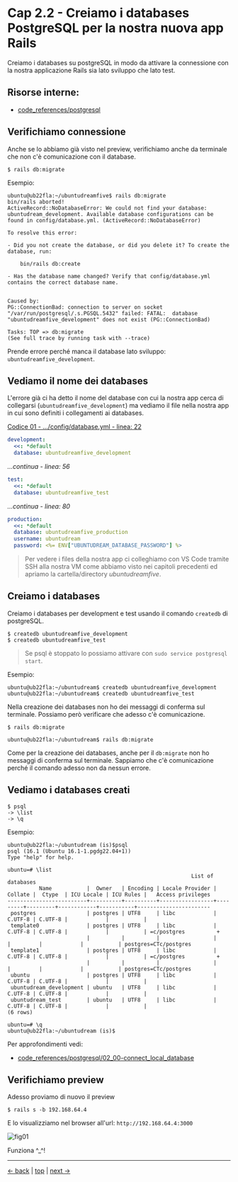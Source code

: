 # <a name="top"></a> Cap 2.2 - Creiamo i databases PostgreSQL per la nostra nuova app Rails

Creiamo i databases su postgreSQL in modo da attivare la connessione con la nostra applicazione Rails sia lato sviluppo che lato test.



## Risorse interne:

- [code_references/postgresql]()



## Verifichiamo connessione

Anche se lo abbiamo già visto nel preview, verifichiamo anche da terminale che non c'è comunicazione con il database.

```shell
$ rails db:migrate
```

Esempio:

```shell
ubuntu@ub22fla:~/ubuntudreamfive$ rails db:migrate
bin/rails aborted!
ActiveRecord::NoDatabaseError: We could not find your database: ubuntudream_development. Available database configurations can be found in config/database.yml. (ActiveRecord::NoDatabaseError)

To resolve this error:

- Did you not create the database, or did you delete it? To create the database, run:

    bin/rails db:create

- Has the database name changed? Verify that config/database.yml contains the correct database name.


Caused by:
PG::ConnectionBad: connection to server on socket "/var/run/postgresql/.s.PGSQL.5432" failed: FATAL:  database "ubuntudreamfive_development" does not exist (PG::ConnectionBad)

Tasks: TOP => db:migrate
(See full trace by running task with --trace)
```

Prende errore perché manca il database lato sviluppo: `ubuntudreamfive_development`.



## Vediamo il nome dei databases

L'errore già ci ha detto il nome del database con cui la nostra app cerca di collegarsi (`ubuntudreamfive_development`) ma vediamo il file nella nostra app in cui sono definiti i collegamenti ai databases.

[Codice 01 - .../config/database.yml - linea: 22](https://github.com/flaviobordonidev/leanpubabrandnewcms/blob/master/ubuntudream/02-new_app/02_01-config-database.yml)

```yaml
development:
  <<: *default
  database: ubuntudreamfive_development
```

*...continua - linea: 56*

```yaml
test:
  <<: *default
  database: ubuntudreamfive_test
```

*...continua - linea: 80*

```yaml
production:
  <<: *default
  database: ubuntudreamfive_production
  username: ubuntudream
  password: <%= ENV["UBUNTUDREAM_DATABASE_PASSWORD"] %>
```

> Per vedere i files della nostra app ci colleghiamo con VS Code tramite SSH alla nostra VM come abbiamo visto nei capitoli precedenti ed apriamo la cartella/directory *ubuntudreamfive*.



## Creiamo i databases

Creiamo i databases per development e test usando il comando `createdb` di postgreSQL.

```shell
$ createdb ubuntudreamfive_development
$ createdb ubuntudreamfive_test
```

> Se psql è stoppato lo possiamo attivare con `sudo service postgresql start`.


Esempio:

```shell
ubuntu@ub22fla:~/ubuntudream$ createdb ubuntudreamfive_development
ubuntu@ub22fla:~/ubuntudream$ createdb ubuntudreamfive_test
```

Nella creazione dei databases non ho dei messaggi di conferma sul terminale. Possiamo però verificare che adesso c'è comunicazione.

```shell
$ rails db:migrate
```

```shell
ubuntu@ub22fla:~/ubuntudream$ rails db:migrate
```

Come per la creazione dei databases, anche per il `db:migrate` non ho messaggi di conferma sul terminale. Sappiamo che c'è comunicazione perché il comando adesso non da nessun errore.



## Vediamo i databases creati

```shell
$ psql
-> \list
-> \q
```

Esempio:

```shell
ubuntu@ub22fla:~/ubuntudream (is)$psql
psql (16.1 (Ubuntu 16.1-1.pgdg22.04+1))
Type "help" for help.

ubuntu=# \list
                                                          List of databases
          Name           |  Owner   | Encoding | Locale Provider | Collate |  Ctype  | ICU Locale | ICU Rules |   Access privileges   
-------------------------+----------+----------+-----------------+---------+---------+------------+-----------+-----------------------
 postgres                | postgres | UTF8     | libc            | C.UTF-8 | C.UTF-8 |            |           | 
 template0               | postgres | UTF8     | libc            | C.UTF-8 | C.UTF-8 |            |           | =c/postgres          +
                         |          |          |                 |         |         |            |           | postgres=CTc/postgres
 template1               | postgres | UTF8     | libc            | C.UTF-8 | C.UTF-8 |            |           | =c/postgres          +
                         |          |          |                 |         |         |            |           | postgres=CTc/postgres
 ubuntu                  | postgres | UTF8     | libc            | C.UTF-8 | C.UTF-8 |            |           | 
 ubuntudream_development | ubuntu   | UTF8     | libc            | C.UTF-8 | C.UTF-8 |            |           | 
 ubuntudream_test        | ubuntu   | UTF8     | libc            | C.UTF-8 | C.UTF-8 |            |           | 
(6 rows)

ubuntu=# \q
ubuntu@ub22fla:~/ubuntudream (is)$
```

Per approfondimenti vedi:

- [code_references/postgresql/02_00-connect_local_database]()



## Verifichiamo preview

Adesso proviamo di nuovo il preview

```shell
$ rails s -b 192.168.64.4
```

E lo visualizziamo nel browser all'url: `http://192.168.64.4:3000`

![fig01](https://github.com/flaviobordonidev/leanpubabrandnewcms/blob/master/ubuntudream/01-new_app/07_fig03-preview_working.png)

Funziona ^_^!



---

[<- back](https://github.com/flaviobordonidev/leanpubabrandnewcms/blob/master/ubuntudream/02-new_app/01_00-new_app-it.md)
 | [top](#top) |
[next ->](https://github.com/flaviobordonidev/leanpubabrandnewcms/blob/master/ubuntudream/02-new_app/03_00-gemfile_ruby_version.md)
